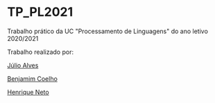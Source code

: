 # TP_PL2021
 Trabalho prático da UC "Processamento de Linguagens" do ano letivo 2020/2021

Trabalho realizado por:

[Júlio Alves](https://github.com/juliomiguelalves) 

[Benjamim Coelho](https://github.com/benjamimcoelho)

[Henrique Neto](https://github.com/K1yps/) 
